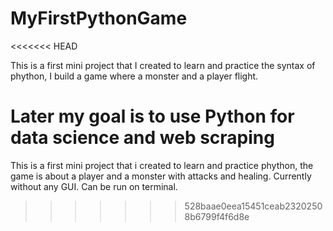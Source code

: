 # MyFirstPythonGame
<<<<<<< HEAD

This is a first mini project that I created to learn and practice the syntax of phython, I build a game where a monster and a player flight.

Later my goal is to use Python for data science and web scraping 
=======
This is a first mini project that i created to learn and practice phython, the game is about a player and a monster with attacks and healing. Currently without any GUI. Can be run on terminal.
>>>>>>> 528baae0eea15451ceab23202508b6799f4f6d8e
